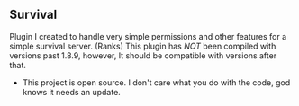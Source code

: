 ## Survival 
Plugin I created to handle very simple permissions and other features for a simple survival server. (Ranks)
This plugin has *NOT* been compiled with versions past 1.8.9, however, It should be compatible with versions after that.

- This project is open source. I don't care what you do with the code, god knows it needs an update.
